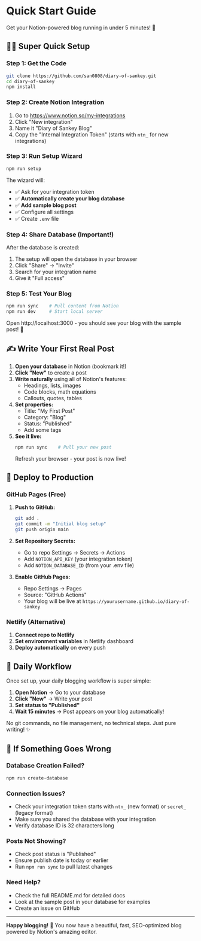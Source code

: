 # Quick Start Guide

Get your Notion-powered blog running in under 5 minutes! 🚀

## 🏃‍♂️ **Super Quick Setup**

### Step 1: Get the Code
```bash
git clone https://github.com/san0808/diary-of-sankey.git
cd diary-of-sankey
npm install
```

### Step 2: Create Notion Integration
1. Go to https://www.notion.so/my-integrations
2. Click "New integration"
3. Name it "Diary of Sankey Blog"
4. Copy the "Internal Integration Token" (starts with `ntn_` for new integrations)

### Step 3: Run Setup Wizard
```bash
npm run setup
```

The wizard will:
- ✅ Ask for your integration token
- ✅ **Automatically create your blog database**
- ✅ **Add sample blog post**
- ✅ Configure all settings
- ✅ Create `.env` file

### Step 4: Share Database (Important!)
After the database is created:
1. The setup will open the database in your browser
2. Click "Share" → "Invite" 
3. Search for your integration name
4. Give it "Full access"

### Step 5: Test Your Blog
```bash
npm run sync    # Pull content from Notion
npm run dev     # Start local server
```

Open http://localhost:3000 - you should see your blog with the sample post! 🎉

## ✍️ **Write Your First Real Post**

1. **Open your database** in Notion (bookmark it!)
2. **Click "New"** to create a post
3. **Write naturally** using all of Notion's features:
   - Headings, lists, images
   - Code blocks, math equations
   - Callouts, quotes, tables
4. **Set properties:**
   - Title: "My First Post"
   - Category: "Blog" 
   - Status: "Published"
   - Add some tags
5. **See it live:**
   ```bash
   npm run sync    # Pull your new post
   ```
   Refresh your browser - your post is now live!

## 🚀 **Deploy to Production**

### GitHub Pages (Free)
1. **Push to GitHub:**
   ```bash
   git add .
   git commit -m "Initial blog setup"
   git push origin main
   ```

2. **Set Repository Secrets:**
   - Go to repo Settings → Secrets → Actions
   - Add `NOTION_API_KEY` (your integration token)
   - Add `NOTION_DATABASE_ID` (from your .env file)

3. **Enable GitHub Pages:**
   - Repo Settings → Pages
   - Source: "GitHub Actions"
   - Your blog will be live at `https://yourusername.github.io/diary-of-sankey`

### Netlify (Alternative)
1. **Connect repo to Netlify**
2. **Set environment variables** in Netlify dashboard
3. **Deploy automatically** on every push

## 🎯 **Daily Workflow**

Once set up, your daily blogging workflow is super simple:

1. **Open Notion** → Go to your database
2. **Click "New"** → Write your post
3. **Set status to "Published"**
4. **Wait 15 minutes** → Post appears on your blog automatically!

No git commands, no file management, no technical steps. Just pure writing! ✨

## 🔧 **If Something Goes Wrong**

### Database Creation Failed?
```bash
npm run create-database
```

### Connection Issues?
- Check your integration token starts with `ntn_` (new format) or `secret_` (legacy format)
- Make sure you shared the database with your integration
- Verify database ID is 32 characters long

### Posts Not Showing?
- Check post status is "Published"
- Ensure publish date is today or earlier
- Run `npm run sync` to pull latest changes

### Need Help?
- Check the full README.md for detailed docs
- Look at the sample post in your database for examples
- Create an issue on GitHub

---

**Happy blogging!** 📝 You now have a beautiful, fast, SEO-optimized blog powered by Notion's amazing editor. 